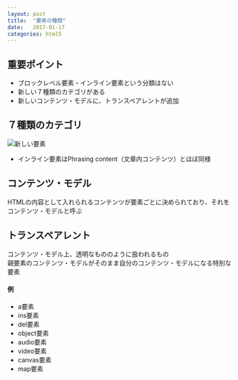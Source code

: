 ```yaml
---
layout: post
title:  "要素の種類"
date:   2017-01-17
categories: html5
---
```


## 重要ポイント

- ブロックレベル要素・インライン要素という分類はない
- 新しい７種類のカテゴリがある
- 新しいコンテンツ・モデルに、トランスペアレントが追加

## ７種類のカテゴリ

![新しい要素]({{site.baseurl}}/images/2017-01-17/element-category.png)

- インライン要素はPhrasing content（文章内コンテンツ）とほぼ同様

## コンテンツ・モデル

HTMLの内容として入れられるコンテンツが要素ごとに決められており、それをコンテンツ・モデルと呼ぶ

## トランスペアレント

コンテンツ・モデル上、透明なもののように扱われるもの  
親要素のコンテンツ・モデルがそのまま自分のコンテンツ・モデルになる特別な要素

#### 例

- a要素
- ins要素
- del要素
- object要素
- audio要素
- video要素
- canvas要素
- map要素
